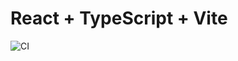 # React + TypeScript + Vite

![CI](https://github.com/Kelias1/composition-decomposition/actions/workflows/web.yml/badge.svg)
